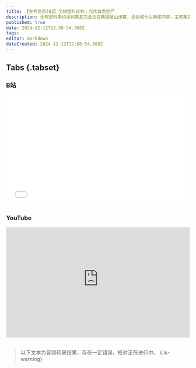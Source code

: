 ```yaml
---
title: 【参考信息392】全球塑料谈判；光伏自愿控产
description: 全球塑料条约谈判第五次会议在韩国釜山闭幕，没谈成什么确定内容，主席案文上全是括号矛盾不是发达国家和发展中国家各一边，而是上下游矛盾。汽车销售进入年末冲刺，淘汰赛白热化，极越汽车陷入危机，员工“围堵”CEO。光伏也要降低卷度了，覆盖制造各环节约九成产能的33家企业签署自愿控产的自律公约。树叶变黄时间越来越晚，美日英著名枫叶景点观赏日期相比往年也推迟近半个月，海洋、南极都变“绿”了，但并非好事。
published: true
date: 2024-12-12T12:58:54.368Z
tags: 
editor: markdown
dateCreated: 2024-12-12T12:58:54.368Z
---
```


## Tabs {.tabset}
### B站
<div style="position: relative; padding: 30% 45%;">
<iframe style="position: absolute; width: 100%; height: 100%; left: 0; top: 0;" src="//player.bilibili.com/player.html?&bvid=BV1vhqYYHEQe&page=1&as_wide=1&high_quality=1&danmaku=1&autoplay=0" scrolling="no" border="0" frameborder="no" framespacing="0" allowfullscreen="true"></iframe>
</div>

### YouTube
<div style="position: relative; padding: 30% 45%;">
<iframe style="position: absolute; top: 0; left: 0; width: 100%; height: 100%;" src="https://www.youtube-nocookie.com/embed/YouTubeVID" title="YouTube video player" frameborder="0" allow="accelerometer; autoplay; clipboard-write; encrypted-media; gyroscope; picture-in-picture" allowfullscreen></iframe>
</div>

## 

> 以下文本为音频转录结果，存在一定错误，校对正在进行中。
{.is-warning}
